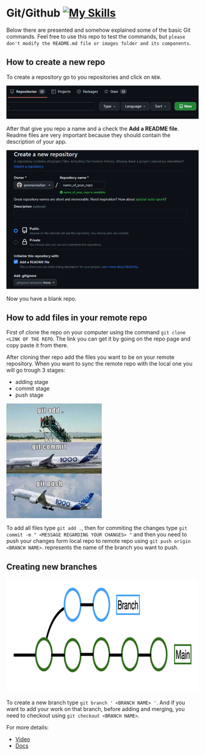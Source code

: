 # Git/Github [![My Skills](https://skillicons.dev/icons?i=git,github)](https://skillicons.dev)

Below there are presented and somehow explained some of the basic Git commands. Feel free to use this repo to test the commands, but `please don't modify the README.md file or images folder and its components`.

## How to create a new repo

To create a repository go to you repositories and click on `NEW`.

<img src="images/1.png">

After that give you repo a name and a check the **Add a README file**. Readme files are very important because they should contain the description of your app.

<img src="images/2.png">

Now you have a blank repo.

## How to add files in your remote repo

First of clone the repo on your computer using the command `git clone <LINK OF THE REPO`. The link you can get it by going on the repo page and copy paste it from there.

After cloning ther repo add the files you want to be on your remote repository. When you want to sync the remote repo with the local one you will go trough 3 stages:
- adding stage
- commit stage
- push stage

<img src="images/3.png" height=300 width=250>

To add all files type `git add .`, then for commiting the changes type `git commit -m " <MESSAGE REGARDING YOUR CHANGES> "` and then you need to push your changes form local repo to remote repo using `git push origin <BRANCH NAME>`. <BRANCH NAME> represents the name of the branch you want to push.

## Creating new branches

<img src="images/4.png" height=300 width=650>

To create a new branch type `git branch ' <BRANCH NAME> '`. And if you want to add your work on that branch, before adding and merging, you need to checkout using `git checkout <BRANCH NAME>`.

For more details:
- [Video](https://www.youtube.com/watch?v=DVRQoVRzMIY&t=149s&ab_channel=TechWithTim)
- [Docs](https://git-scm.com/docs)
